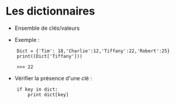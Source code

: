 # Les dictionnaires

* Ensemble de clés/valeurs
    
* Exemple :

```
    Dict = {'Tim': 18,'Charlie':12,'Tiffany':22,'Robert':25}
    print((Dict['Tiffany']))

    >>> 22
```

* Vérifier la présence d'une clé :
```
    if key in dict:
        print dict[key]
```